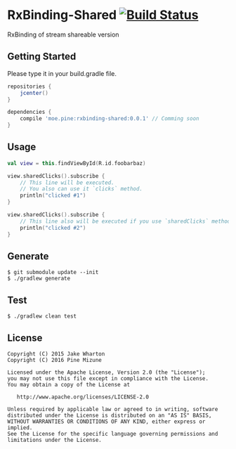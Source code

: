 # RxBinding-Shared [![Build Status](https://img.shields.io/travis/pine613/RxBinding-Shared/master.svg?style=flat-square)](https://travis-ci.org/pine613/RxBinding-Shared)

RxBinding of stream shareable version

## Getting Started
Please type it in your build.gradle file.

```groovy
repositories {
    jcenter()
}

dependencies {
    compile 'moe.pine:rxbinding-shared:0.0.1' // Comming soon
}
```

## Usage

```kotlin
val view = this.findViewById(R.id.foobarbaz)

view.sharedClicks().subscribe {
    // This line will be executed.
    // You also can use it `clicks` method.
    println("clicked #1")
}

view.sharedClicks().subscribe {
    // This line also will be executed if you use `sharedClicks` method instead of `clicks` method.
    println("clicked #2")
}
```

## Generate

```
$ git submodule update --init
$ ./gradlew generate
```

## Test

```
$ ./gradlew clean test
```

## License

```
Copyright (C) 2015 Jake Wharton
Copyright (C) 2016 Pine Mizune

Licensed under the Apache License, Version 2.0 (the "License");
you may not use this file except in compliance with the License.
You may obtain a copy of the License at

   http://www.apache.org/licenses/LICENSE-2.0

Unless required by applicable law or agreed to in writing, software
distributed under the License is distributed on an "AS IS" BASIS,
WITHOUT WARRANTIES OR CONDITIONS OF ANY KIND, either express or implied.
See the License for the specific language governing permissions and
limitations under the License.
```
